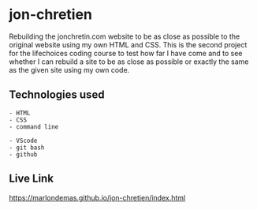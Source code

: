 # jon-chretien
Rebuilding the jonchretin.com website to be as close as possible to the original website using my own HTML and CSS. This is the second project for the lifechoices coding course to test how far I have come and to see whether I can rebuild a site to be as close as possible or exactly the same as the given site using my own code.

## Technologies used

```
- HTML
- CSS
- command line
```

```
- VScode
- git bash
- github
```

## Live Link
https://marlondemas.github.io/jon-chretien/index.html
